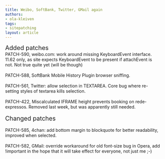 ```yaml
---
title: Weibo, SoftBank, Twitter, GMail again
authors:
- ola-kleiven
tags:
- sitepatching
layout: article
---
```

<span style="font-size: 140%">Added patches</span><br/>PATCH-590, weibo.com: work around missing KeyboardEvent interface. 11.62 only, as site expects KeyboardEvent to be present if attachEvent is not. Not true quite yet (will be though)<br/><br/>PATCH-588, SoftBank Mobile History Plugin browser sniffing.<br/><br/>PATCH-561, Twitter: allow selection in TEXTAREA. Core bug where re-setting styles of textarea kills selection.<br/><br/>PATCH-422, Miscalculated IFRAME height prevents booking on rede-expressos. Removed last week, but was apparently still needed.<br/> <br/><span style="font-size: 140%">Changed patches</span><br/><br/>PATCH-585, 4chan: add bottom margin to blockquote for better readability, improved when selected.<br/><br/>PATCH-582, GMail: override workaround for old font-size bug in Opera, add !important in the hope that it will take effect for everyone, not just me ;-)
